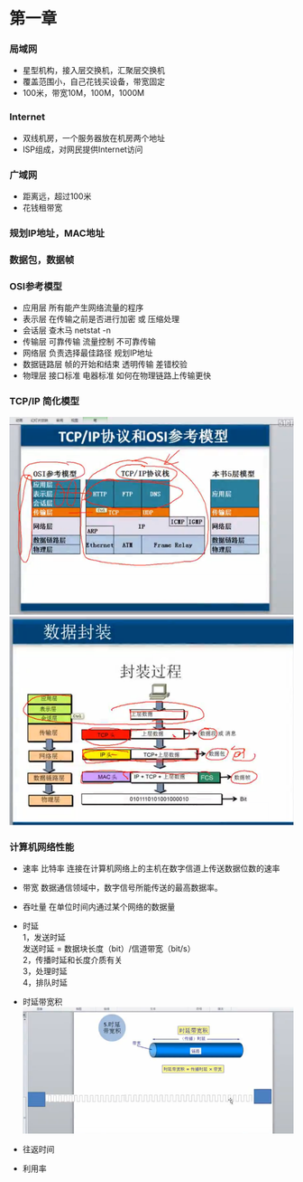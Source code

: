 ﻿# 第一章

### 局域网 
* 星型机构，接入层交换机，汇聚层交换机
* 覆盖范围小，自己花钱买设备，带宽固定
* 100米，带宽10M，100M，1000M
### Internet   
* 双线机房，一个服务器放在机房两个地址
* ISP组成，对网民提供Internet访问
### 广域网   
* 距离远，超过100米
* 花钱租带宽 
### 规划IP地址，MAC地址   
### 数据包，数据帧  
   
### OSI参考模型     
* 应用层  所有能产生网络流量的程序  
* 表示层  在传输之前是否进行加密 或 压缩处理    
* 会话层   查木马 netstat -n    
* 传输层 可靠传输 流量控制 不可靠传输  
* 网络层 负责选择最佳路径  规划IP地址       
* 数据链路层  帧的开始和结束 透明传输 差错校验  
* 物理层  接口标准 电器标准  如何在物理链路上传输更快  

### TCP/IP 简化模型  
![TCP模型][1]
![数据封装][2]
### 计算机网络性能   
* 速率 比特率 连接在计算机网络上的主机在数字信道上传送数据位数的速率  
* 带宽  数据通信领域中，数字信号所能传送的最高数据率。  
* 吞吐量  在单位时间内通过某个网络的数据量   
* 时延   
  1，发送时延  
    发送时延 = 数据块长度（bit）/信道带宽（bit/s）    
  2，传播时延和长度介质有关  
  3，处理时延  
  4，排队时延  
* 时延带宽积  
 ![此处输入图片的描述][3]
* 往返时间  
* 利用率


 


  [1]: https://github.com/xurui1995/computer-network/blob/master/pic/Z559U9X9$@XRS0%60L9GXWY%7BV.png
  [2]: https://github.com/xurui1995/computer-network/blob/master/pic/%7BL7RT2%5DANSBLXL3AEH%7B9%7DBF.png
  [3]: https://github.com/xurui1995/computer-network/blob/master/pic/OT5%28%60Z0KCYX9%28I_YHEN%5DR%5BO.png